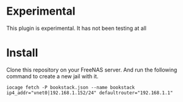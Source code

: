 # Experimental

This plugin is experimental. It has not been testing at all

# Install

Clone this repository on your FreeNAS server. And run the following command to create a new jail with it. 

```
iocage fetch -P bookstack.json --name bookstack ip4_addr="vnet0|192.168.1.152/24" defaultrouter="192.168.1.1"
``` 